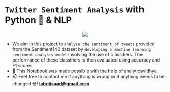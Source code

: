 # `Twitter Sentiment Analysis` with Python 🐍 & NLP 

<p align="center">
  <img src="https://user-images.githubusercontent.com/74627083/155904223-698a06af-2696-47d0-81be-00c52a468c42.jpg" />
</p>

- We aim in this project to `analyze the sentiment of tweets` provided from the Sentiment140 dataset by `developing a machine learning sentiment analysis model` involving the use of classifiers. The performance of these classifiers is then evaluated using accuracy and F1 scores.
- 🙌 This Notebook was made possible with the help of [analyticsvidhya](https://www.analyticsvidhya.com/blog/2021/06/twitter-sentiment-analysis-a-nlp-use-case-for-beginners/).
- 📫 Feel free to contact me if anything is wrong or if anything needs to be changed 😎!  **labrijisaad@gmail.com**

